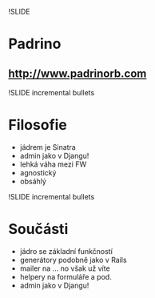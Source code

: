 !SLIDE
# Padrino #
## http://www.padrinorb.com

!SLIDE incremental bullets

# Filosofie #

* jádrem je Sinatra
* admin jako v Djangu!
* lehká váha mezi FW
* agnostický
* obsáhlý

!SLIDE incremental bullets

# Součásti

* jádro se základní funkčností
* generátory podobně jako v Rails
* mailer na ... no však už víte
* helpery na formuláře a pod.
* admin jako v Djangu!

